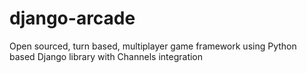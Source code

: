 # django-arcade
Open sourced, turn based, multiplayer game framework using Python based Django library with Channels integration
